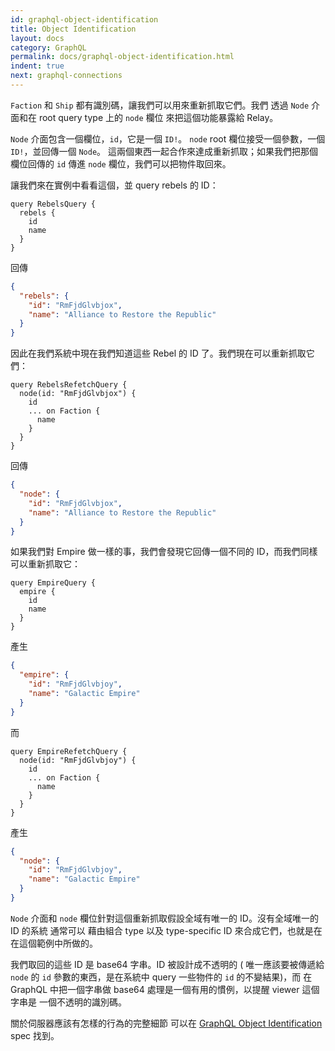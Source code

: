 ```yaml
---
id: graphql-object-identification
title: Object Identification
layout: docs
category: GraphQL
permalink: docs/graphql-object-identification.html
indent: true
next: graphql-connections
---
```


`Faction` 和 `Ship` 都有識別碼，讓我們可以用來重新抓取它們。我們
透過 `Node` 介面和在 root query type 上的 `node` 欄位
來把這個功能暴露給 Relay。

`Node` 介面包含一個欄位，`id`，它是一個 `ID!`。
`node` root 欄位接受一個參數，一個 `ID!`，並回傳一個 `Node`。
這兩個東西一起合作來達成重新抓取；如果我們把那個欄位回傳的 `id` 傳進
`node` 欄位，我們可以把物件取回來。

讓我們來在實例中看看這個，並 query rebels 的 ID：

```
query RebelsQuery {
  rebels {
    id
    name
  }
}
```

回傳

```json
{
  "rebels": {
    "id": "RmFjdGlvbjox",
    "name": "Alliance to Restore the Republic"
  }
}
```

因此在我們系統中現在我們知道這些 Rebel 的 ID 了。我們現在可以重新抓取它們：

```
query RebelsRefetchQuery {
  node(id: "RmFjdGlvbjox") {
    id
    ... on Faction {
      name
    }
  }
}
```

回傳

```json
{
  "node": {
    "id": "RmFjdGlvbjox",
    "name": "Alliance to Restore the Republic"
  }
}
```

如果我們對 Empire 做一樣的事，我們會發現它回傳一個不同的
ID，而我們同樣可以重新抓取它：

```
query EmpireQuery {
  empire {
    id
    name
  }
}
```

產生

```json
{
  "empire": {
    "id": "RmFjdGlvbjoy",
    "name": "Galactic Empire"
  }
}
```

而

```
query EmpireRefetchQuery {
  node(id: "RmFjdGlvbjoy") {
    id
    ... on Faction {
      name
    }
  }
}
```

產生

```json
{
  "node": {
    "id": "RmFjdGlvbjoy",
    "name": "Galactic Empire"
  }
}
```

`Node` 介面和 `node` 欄位針對這個重新抓取假設全域有唯一的 ID。沒有全域唯一的 ID 的系統 通常可以
藉由組合 type 以及 type-specific ID 來合成它們，也就是在
在這個範例中所做的。

我們取回的這些 ID 是 base64 字串。ID 被設計成不透明的 (
唯一應該要被傳遞給 `node` 的 `id` 參數的東西，是在系統中 query 一些物件的 `id`
的不變結果)，而
在 GraphQL 中把一個字串做 base64 處理是一個有用的慣例，以提醒 viewer 這個字串是
一個不透明的識別碼。

關於伺服器應該有怎樣的行為的完整細節
可以在
[GraphQL Object Identification](../graphql/objectidentification.htm) spec 找到。
